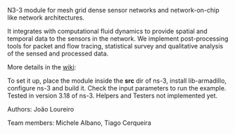 N3-3 module for mesh grid dense sensor networks and network-on-chip like network architectures.

It integrates with computational fluid dynamics to provide spatial and temporal data to the sensors in the network. We implement post-processing tools for packet and flow tracing, statistical survey and qualitative analysis of the sensed and processed data.

More details in the [wiki](https://bitbucket.org/joaofl/usn/wiki/Home): 

To set it up, place the module inside the **src** dir of ns-3, install lib-armadillo, configure ns-3 and build it. Check the input parameters to run the example.
Tested in version 3.18 of ns-3. Helpers and Testers not implemented yet.

Authors:
João Loureiro

Team members:
Michele Albano, Tiago Cerqueira